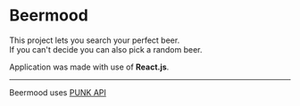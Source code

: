 # Beermood

This project lets you search your perfect beer.  
If you can't decide you can also pick a random beer.

Application was made with use of **React.js**.

---

Beermood uses [PUNK API](https://punkapi.com/documentation/v2)



